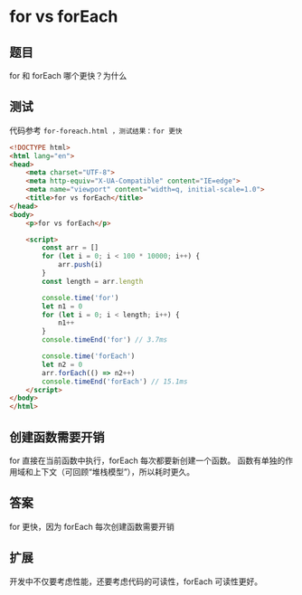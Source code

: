 # for vs forEach

## 题目

for 和 forEach 哪个更快？为什么

## 测试

代码参考 `for-foreach.html ，测试结果：for 更快`

```html
<!DOCTYPE html>
<html lang="en">
<head>
    <meta charset="UTF-8">
    <meta http-equiv="X-UA-Compatible" content="IE=edge">
    <meta name="viewport" content="width=q, initial-scale=1.0">
    <title>for vs forEach</title>
</head>
<body>
    <p>for vs forEach</p>

    <script>
        const arr = []
        for (let i = 0; i < 100 * 10000; i++) {
            arr.push(i)
        }
        const length = arr.length

        console.time('for')
        let n1 = 0
        for (let i = 0; i < length; i++) {
            n1++
        }
        console.timeEnd('for') // 3.7ms

        console.time('forEach')
        let n2 = 0
        arr.forEach(() => n2++)
        console.timeEnd('forEach') // 15.1ms
    </script>
</body>
</html>
```

## 创建函数需要开销

for 直接在当前函数中执行，forEach 每次都要新创建一个函数。
函数有单独的作用域和上下文（可回顾“堆栈模型”），所以耗时更久。

## 答案

for 更快，因为 forEach 每次创建函数需要开销

## 扩展

开发中不仅要考虑性能，还要考虑代码的可读性，forEach 可读性更好。
